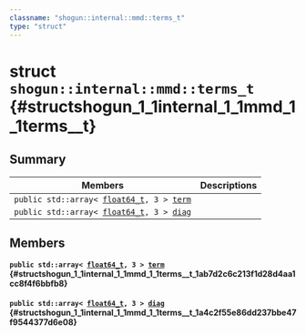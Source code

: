 ```yaml
---
classname: "shogun::internal::mmd::terms_t"
type: "struct"
---
```


# struct `shogun::internal::mmd::terms_t` {#structshogun_1_1internal_1_1mmd_1_1terms__t}

## Summary

 Members                        | Descriptions
--------------------------------|---------------------------------------------
`public std::array< `[`float64_t`](#common_8h_1ac55f3ae81b5bc9053760baacf57e47f4)`, 3 > `[`term`](#structshogun_1_1internal_1_1mmd_1_1terms__t_1ab7d2c6c213f1d28d4aa1cc8f4f6bbfb8) | 
`public std::array< `[`float64_t`](#common_8h_1ac55f3ae81b5bc9053760baacf57e47f4)`, 3 > `[`diag`](#structshogun_1_1internal_1_1mmd_1_1terms__t_1a4c2f55e86dd237bbe47f9544377d6e08) | 

## Members

#### `public std::array< `[`float64_t`](#common_8h_1ac55f3ae81b5bc9053760baacf57e47f4)`, 3 > `[`term`](#structshogun_1_1internal_1_1mmd_1_1terms__t_1ab7d2c6c213f1d28d4aa1cc8f4f6bbfb8) {#structshogun_1_1internal_1_1mmd_1_1terms__t_1ab7d2c6c213f1d28d4aa1cc8f4f6bbfb8}

#### `public std::array< `[`float64_t`](#common_8h_1ac55f3ae81b5bc9053760baacf57e47f4)`, 3 > `[`diag`](#structshogun_1_1internal_1_1mmd_1_1terms__t_1a4c2f55e86dd237bbe47f9544377d6e08) {#structshogun_1_1internal_1_1mmd_1_1terms__t_1a4c2f55e86dd237bbe47f9544377d6e08}

